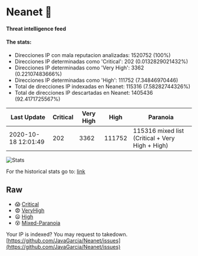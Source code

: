 # Neanet :hocho:
#### Threat intelligence feed
#### The stats:

- Direcciones IP con mala reputacion analizadas: 1520752 (100%)
- Direcciones IP determinadas como 'Critical':  202 (0.0132829021432%)
- Direcciones IP determinadas como 'Very High':  3362 (0.22107483666%)
- Direcciones IP determinadas como 'High':  111752 (7.34846970446)
- Total de direcciones IP indexadas en Neanet:  115316 (7.58282744326%)
- Total de direcciones IP descartadas en Neanet:  1405436 (92.4171725567%)

| Last Update | Critical | Very High | High | Paranoia |
| --- | --- | --- | --- | --- |
| 2020-10-18 12:01:49 | 202 | 3362 | 111752 | 115316 mixed list (Critical + Very High + High)|

![Stats](https://docs.google.com/spreadsheets/d/e/2PACX-1vSnaNMIXVabIpDJjufMlzH7poXnshF3mgd8Is1g9ytUEzVsP5my4Trn8f-xkoLLQ38xpL3HtmUexLo6/pubchart?oid=501124687&format=image)

For the historical stats go to: [link](/stats.csv)
## Raw
- :scream: [Critical](https://raw.githubusercontent.com/JavaGarcia/Neanet/master/blacklists/neanet_critical.txt)
- :fearful: [VeryHigh](https://raw.githubusercontent.com/JavaGarcia/Neanet/master/blacklists/neanet_veryHigh.txtt)
- :frowning: [High](https://raw.githubusercontent.com/JavaGarcia/Neanet/master/blacklists/neanet_high.txt)
- :dizzy_face: [Mixed-Paranoia](https://raw.githubusercontent.com/JavaGarcia/Neanet/master/blacklists/neanet_all.txt)


Your IP is indexed? You may request to takedown. [https://github.com/JavaGarcia/Neanet/issues](https://github.com/JavaGarcia/Neanet/issues)























































































































































































































































































































































































































































































































































































































































































































































































































































































































































































































































































































































































































































































































































































































































































































































